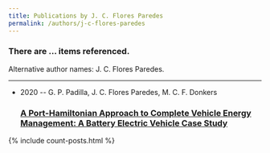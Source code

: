 ```yaml
---
title: Publications by J. C. Flores Paredes
permalink: /authors/j-c-flores-paredes
---
```


<h3 id="number-posts">There are ... items referenced.</h3>
<p id='info-authors'>Alternative author names: J. C. Flores Paredes.</p>
<hr />
<ul class="post-list">
<li><span class='post-meta'>2020 -- G. P. Padilla, J. C. Flores Paredes, M. C. F. Donkers</span><h3><a class='post-link' href="{{ site.baseurl }}/a-port-hamiltonian-approach-to-complete-vehicle-energy-management-a-battery-electric-vehicle-case-study">A Port-Hamiltonian Approach to Complete Vehicle Energy Management: A Battery Electric Vehicle Case Study</a></h3></li>

</ul>
{% include count-posts.html %}
